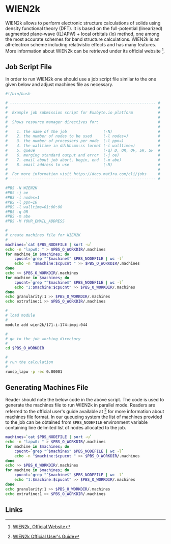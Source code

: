 # WIEN2k

WIEN2k allows to perform electronic structure calculations of solids using density functional theory (DFT). It is based on the full-potential (linearized) augmented plane-wave ((L)APW) + local orbitals (lo) method, one among the most accurate schemes for band structure calculations. WIEN2k is an all-electron scheme including relativistic effects and has many features. More information about WIEN2k can be retrieved under its official website [^1].

## Job Script File

In order to run WIEN2k one should use a job script file similar to the one given below and adjust machines file as necessary.

```bash
#!/bin/bash

# ---------------------------------------------------------------- #
#                                                                  #
#  Example job submission script for Exabyte.io platform           #
#                                                                  #
#  Shows resource manager directives for:                          #
#                                                                  #
#    1. the name of the job                (-N)                    #
#    2. the number of nodes to be used     (-l nodes=)             #
#    3. the number of processors per node  (-l ppn=)               #
#    4. the walltime in dd:hh:mm:ss format (-l walltime=)          #
#    5. queue                              (-q) D, OR, OF, SR, SF  #
#    6. merging standard output and error  (-j oe)                 #
#    7. email about job abort, begin, end  (-m abe)                #
#    8. email address to use               (-M)                    #
#                                                                  #
#  For more information visit https://docs.mat3ra.com/cli/jobs     #
# ---------------------------------------------------------------- #

#PBS -N WIEN2K
#PBS -j oe
#PBS -l nodes=1
#PBS -l ppn=16
#PBS -l walltime=01:00:00
#PBS -q OR
#PBS -m abe
#PBS -M YOUR_EMAIL_ADDRESS

#
# create machines file for WIEN2K
#
machines=`cat $PBS_NODEFILE | sort -u`
echo -n "lapw0: " > $PBS_O_WORKDIR/.machines
for machine in $machines; do
    cpucnt=`grep "^$machine$" $PBS_NODEFILE | wc -l`
    echo -n "$machine:$cpucnt " >> $PBS_O_WORKDIR/.machines
done
echo >> $PBS_O_WORKDIR/.machines
for machine in $machines; do
    cpucnt=`grep "^$machine$" $PBS_NODEFILE | wc -l`
    echo "1:$machine:$cpucnt" >> $PBS_O_WORKDIR/.machines
done
echo granularity:1 >> $PBS_O_WORKDIR/.machines
echo extrafine:1 >> $PBS_O_WORKDIR/.machines

#
# load module
#
module add wien2k/171-i-174-impi-044

#
# go to the job working directory
#
cd $PBS_O_WORKDIR

#
# run the calculation
#
runsp_lapw -p -ec 0.00001
```

## Generating Machines File

Reader should note the below code in the above script. The code is used to generate the machines file to run WIEN2k in parallel mode. Readers are referred to the official user's guide available at [^2] for more information about machines file format. In our queueing system the list of machines provided to the job can be obtained from `$PBS_NODEFILE` environment variable containing line delimited list of nodes allocated to the job.

```bash
machines=`cat $PBS_NODEFILE | sort -u`
echo -n "lapw0: " > $PBS_O_WORKDIR/.machines
for machine in $machines; do
    cpucnt=`grep "^$machine$" $PBS_NODEFILE | wc -l`
    echo -n "$machine:$cpucnt " >> $PBS_O_WORKDIR/.machines
done
echo >> $PBS_O_WORKDIR/.machines
for machine in $machines; do
    cpucnt=`grep "^$machine$" $PBS_NODEFILE | wc -l`
    echo "1:$machine:$cpucnt" >> $PBS_O_WORKDIR/.machines
done
echo granularity:1 >> $PBS_O_WORKDIR/.machines
echo extrafine:1 >> $PBS_O_WORKDIR/.machines
```

## Links

[^1]: [WIEN2k, Official Website](http://susi.theochem.tuwien.ac.at/)

[^2]: [WIEN2k Official User's Guide](http://susi.theochem.tuwien.ac.at/reg_user/textbooks/usersguide.pdf)
